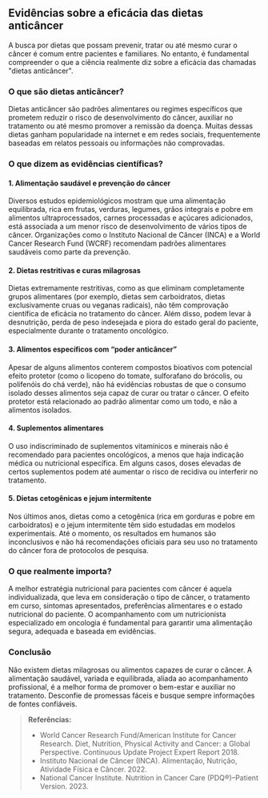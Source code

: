 
## Evidências sobre a eficácia das dietas anticâncer

A busca por dietas que possam prevenir, tratar ou até mesmo curar o câncer é comum entre pacientes e familiares. No entanto, é fundamental compreender o que a ciência realmente diz sobre a eficácia das chamadas "dietas anticâncer".

### O que são dietas anticâncer?

Dietas anticâncer são padrões alimentares ou regimes específicos que prometem reduzir o risco de desenvolvimento do câncer, auxiliar no tratamento ou até mesmo promover a remissão da doença. Muitas dessas dietas ganham popularidade na internet e em redes sociais, frequentemente baseadas em relatos pessoais ou informações não comprovadas.

### O que dizem as evidências científicas?

#### 1. **Alimentação saudável e prevenção do câncer**

Diversos estudos epidemiológicos mostram que uma alimentação equilibrada, rica em frutas, verduras, legumes, grãos integrais e pobre em alimentos ultraprocessados, carnes processadas e açúcares adicionados, está associada a um menor risco de desenvolvimento de vários tipos de câncer. Organizações como o Instituto Nacional de Câncer (INCA) e a World Cancer Research Fund (WCRF) recomendam padrões alimentares saudáveis como parte da prevenção.

#### 2. **Dietas restritivas e curas milagrosas**

Dietas extremamente restritivas, como as que eliminam completamente grupos alimentares (por exemplo, dietas sem carboidratos, dietas exclusivamente cruas ou veganas radicais), não têm comprovação científica de eficácia no tratamento do câncer. Além disso, podem levar à desnutrição, perda de peso indesejada e piora do estado geral do paciente, especialmente durante o tratamento oncológico.

#### 3. **Alimentos específicos com “poder anticâncer”**

Apesar de alguns alimentos conterem compostos bioativos com potencial efeito protetor (como o licopeno do tomate, sulforafano do brócolis, ou polifenóis do chá verde), não há evidências robustas de que o consumo isolado desses alimentos seja capaz de curar ou tratar o câncer. O efeito protetor está relacionado ao padrão alimentar como um todo, e não a alimentos isolados.

#### 4. **Suplementos alimentares**

O uso indiscriminado de suplementos vitamínicos e minerais não é recomendado para pacientes oncológicos, a menos que haja indicação médica ou nutricional específica. Em alguns casos, doses elevadas de certos suplementos podem até aumentar o risco de recidiva ou interferir no tratamento.

#### 5. **Dietas cetogênicas e jejum intermitente**

Nos últimos anos, dietas como a cetogênica (rica em gorduras e pobre em carboidratos) e o jejum intermitente têm sido estudadas em modelos experimentais. Até o momento, os resultados em humanos são inconclusivos e não há recomendações oficiais para seu uso no tratamento do câncer fora de protocolos de pesquisa.

### O que realmente importa?

A melhor estratégia nutricional para pacientes com câncer é aquela individualizada, que leva em consideração o tipo de câncer, o tratamento em curso, sintomas apresentados, preferências alimentares e o estado nutricional do paciente. O acompanhamento com um nutricionista especializado em oncologia é fundamental para garantir uma alimentação segura, adequada e baseada em evidências.

### Conclusão

Não existem dietas milagrosas ou alimentos capazes de curar o câncer. A alimentação saudável, variada e equilibrada, aliada ao acompanhamento profissional, é a melhor forma de promover o bem-estar e auxiliar no tratamento. Desconfie de promessas fáceis e busque sempre informações de fontes confiáveis.

> **Referências:**
> - World Cancer Research Fund/American Institute for Cancer Research. Diet, Nutrition, Physical Activity and Cancer: a Global Perspective. Continuous Update Project Expert Report 2018.
> - Instituto Nacional de Câncer (INCA). Alimentação, Nutrição, Atividade Física e Câncer. 2022.
> - National Cancer Institute. Nutrition in Cancer Care (PDQ®)–Patient Version. 2023.
```
